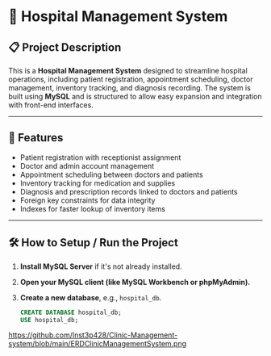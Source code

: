 # 🏥 Hospital Management System

## 📋 Project Description

This is a **Hospital Management System** designed to streamline hospital operations, including patient registration, appointment scheduling, doctor management, inventory tracking, and diagnosis recording. The system is built using **MySQL** and is structured to allow easy expansion and integration with front-end interfaces.

---

## 🚀 Features

- Patient registration with receptionist assignment
- Doctor and admin account management
- Appointment scheduling between doctors and patients
- Inventory tracking for medication and supplies
- Diagnosis and prescription records linked to doctors and patients
- Foreign key constraints for data integrity
- Indexes for faster lookup of inventory items

---

## 🛠️ How to Setup / Run the Project

1. **Install MySQL Server** if it's not already installed.
2. **Open your MySQL client (like MySQL Workbench or phpMyAdmin).**
3. **Create a new database**, e.g., `hospital_db`.

   ```sql
   CREATE DATABASE hospital_db;
   USE hospital_db;
https://github.com/Inst3p428/Clinic-Management-system/blob/main/ERDClinicManagementSystem.png

